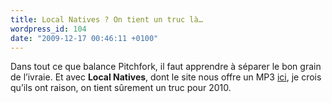 ```yaml
---
title: Local Natives ? On tient un truc là…
wordpress_id: 104
date: "2009-12-17 00:46:11 +0100"
---
```


Dans tout ce que balance Pitchfork, il faut apprendre à séparer le bon grain de
l’ivraie. Et avec **Local Natives**, dont le site nous offre un MP3 [ici][1], je
crois qu’ils ont raison, on tient sûrement un truc pour 2010.

[1]: https://pitchfork.com/news/37393-listen-local-natives-sun-hands/
